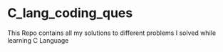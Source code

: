 # C_lang_coding_ques
This Repo contains all my solutions to different problems I solved while learning C Language

